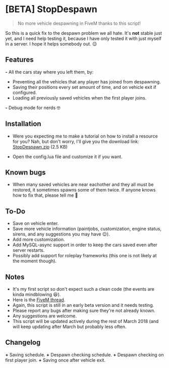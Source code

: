 # [BETA] StopDespawn

> No more vehicle despawning in FiveM thanks to this script!

So this is a quick fix to the despawn problem we all hate. It's **not** stable just yet, and I need help testing it, because I have only tested it with just myself in a server. I hope it helps somebody out. :wink: 

## Features

**-** All the cars stay where you left them, by:
- Preventing all the vehicles that any player has joined from despawning.
- Saving their positions every set amount of time, and on vehicle exit if configured.
- Loading all previously saved vehicles when the first player joins.

**-** Debug mode for nerds :nerd_face:

## Installation

- Were you expecting me to make a tutorial on how to install a resource for you? Nah, but don't worry, I'll give you the download link: <a class="attachment" href="https://forum.fivem.net/uploads/default/original/3X/8/a/8ae7d9e5998eb4430767da91515a82e0e84ec853.zip">StopDespawn.zip</a> (2.5 KB)

- Open the config.lua file and customize it if you want.

## Known bugs

- When many saved vehicles are near eachother and they all must be restored, it sometimes spawns some of them twice. If anyone knows how to fix that, please tell me :pray:

## To-Do

- Save on vehicle enter.
- Save more vehicle information (paintjobs, customization, engine status, sirens, and any suggestions you may have :wink:).
- Add more customization.
- Add MySQL-async support in order to keep the cars saved even after server restarts.
- Possibly add support for roleplay frameworks (this one is not likely at the moment though).

## Notes

- It's my first script so don't expect such a clean code (the events are kinda mindblowing :laughing:).
- Here is the <a href="https://forum.fivem.net/t/beta-stop-vehicle-despawning/92696">FiveM thread</a>.
- Again, this script is still in an early beta version and it needs testing.
- Please report any bugs after making sure they're not already known.
- Any suggestions are welcome.
- This script will be updated actively during the rest of March 2018 (and will keep updating after March but probably less often.

## Changelog

**+** Saving schedule.
**+** Despawn checking schedule.
**+** Despawn checking on first player join.
**+** Saving once after vehicle exit.
